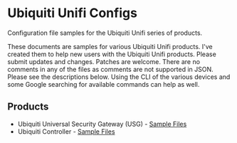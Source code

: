 # Ubiquiti Unifi Configs
Configuration file samples for the Ubiquiti Unifi series of products.

These documents are samples for various Ubiquiti Unifi products. I've created them to help new users with the Ubiquiti Unifi products. Please submit updates and changes. Patches are welcome. There are no comments in any of the files as comments are not supported in JSON. Please see the descriptions below. Using the CLI of the various devices and some Google searching for available commands can help as well.

## Products

- Ubiquiti Universal Security Gateway \(USG\) - [Sample Files](https://github.com/ekrunch/ubiquiti_unifi_configs/tree/master/Products/USG)
- Ubiquiti Controller - [Sample Files](https://github.com/ekrunch/ubiquiti_unifi_configs/tree/master/Products/Controller)

